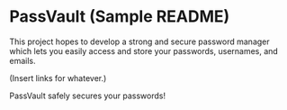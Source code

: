 # PassVault (Sample README)
This project hopes to develop a strong and secure password manager which lets you easily access and store your passwords, usernames, and emails.

(Insert links for whatever.)

PassVault safely secures your passwords!
